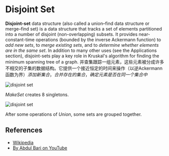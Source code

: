 # Disjoint Set

**Disjoint-set** data structure (also called a union–find data structure or merge–find set) is a data 
structure that tracks a set of elements partitioned into a number of disjoint (non-overlapping) subsets. 
It provides near-constant-time operations (bounded by the inverse Ackermann function) to *add new sets*, 
to *merge existing sets*, and to *determine whether elements are in the same set*. 
In addition to many other uses (see the Applications section), disjoint-sets play a key role in Kruskal's algorithm for finding the minimum spanning tree of a graph.
并查集跟踪一组元素，这些元素被分成许多不相交的子集的数据结构。它提供一个接近恒定的时间来操作（以逆Ackermann函数为界）*添加新集合*，*合并存在的集合*，*确定元素是否在同一个集合中*

![disjoint set](https://upload.wikimedia.org/wikipedia/commons/6/67/Dsu_disjoint_sets_init.svg)

*MakeSet* creates 8 singletons.

![disjoint set](https://upload.wikimedia.org/wikipedia/commons/a/ac/Dsu_disjoint_sets_final.svg)

After some operations of *Union*, some sets are grouped together.

## References

- [Wikipedia](https://en.wikipedia.org/wiki/Disjoint-set_data_structure)
- [By Abdul Bari on YouTube](https://www.youtube.com/watch?v=wU6udHRIkcc&index=14&t=0s&list=PLLXdhg_r2hKA7DPDsunoDZ-Z769jWn4R8)
